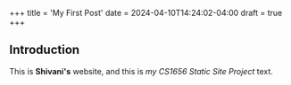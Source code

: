 +++
title = 'My First Post'
date = 2024-04-10T14:24:02-04:00
draft = true
+++
## Introduction

This is **Shivani's** website, and this is *my CS1656 Static Site Project* text.

